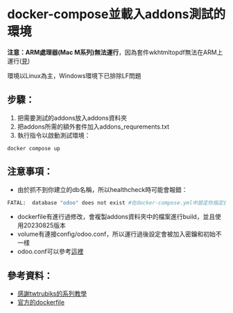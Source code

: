# docker-compose並載入addons測試的環境
**注意：ARM處理器(Mac M系列)無法運行**，因為套件wkhtmltopdf無法在ARM上運行([見](https://github.com/wkhtmltopdf/packaging/issues/98))


環境以Linux為主，Windows環境下已排除LF問題

## 步驟：
1. 把需要測試的addons放入addons資料夾
2. 把addons所需的額外套件加入addons_requrements.txt
3. 執行指令以啟動測試環境：

```shell
docker compose up
```

## 注意事項：
- 由於抓不到你建立的db名稱，所以healthcheck時可能會報錯：
```bash
FATAL:  database "odoo" does not exist #在docker-compose.yml中設定你指定的名稱即可
```

- dockerfile有進行過修改，會複製addons資料夾中的檔案進行build，並且使用20230825版本
- volume有連接config/odoo.conf，所以運行過後設定會被加入密鑰和初始不一樣
- odoo.conf可以參考[這裡](https://www.cybrosys.com/odoo/odoo-books/odoo-16-development/setup-development-environment/conf-file/)

## 參考資料：
- [感謝twtrubiks的系列教學](https://github.com/twtrubiks/odoo-docker-tutorial)
- [官方的dockerfile](https://github.com/odoo/docker)
